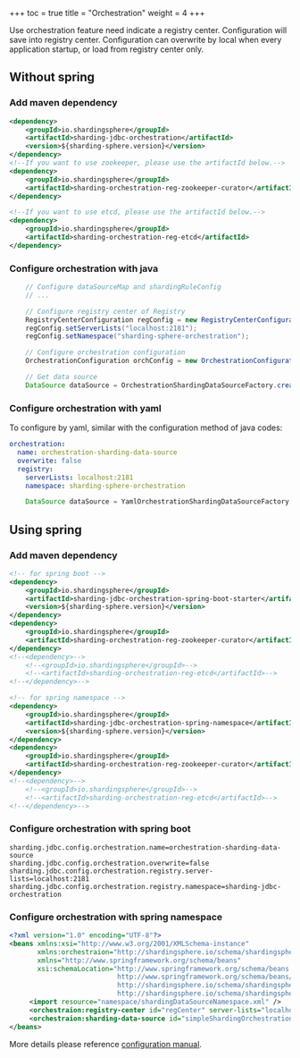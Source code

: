 +++
toc = true
title = "Orchestration"
weight = 4
+++

Use orchestration feature need indicate a registry center. Configuration will save into registry center. Configuration can overwrite by local when every application startup, or load from registry center only.

## Without spring

### Add maven dependency

```xml
<dependency>
    <groupId>io.shardingsphere</groupId>
    <artifactId>sharding-jdbc-orchestration</artifactId>
    <version>${sharding-sphere.version}</version>
</dependency>
<!--If you want to use zookeeper, please use the artifactId below.-->
<dependency>
    <groupId>io.shardingsphere</groupId>
    <artifactId>sharding-orchestration-reg-zookeeper-curator</artifactId>
</dependency>

<!--If you want to use etcd, please use the artifactId below.-->
<dependency>
    <groupId>io.shardingsphere</groupId>
    <artifactId>sharding-orchestration-reg-etcd</artifactId>
</dependency>
```

### Configure orchestration with java

```java
    // Configure dataSourceMap and shardingRuleConfig
    // ...

    // Configure registry center of Registry
    RegistryCenterConfiguration regConfig = new RegistryCenterConfiguration();
    regConfig.setServerLists("localhost:2181");
    regConfig.setNamespace("sharding-sphere-orchestration");

    // Configure orchestration configuration
    OrchestrationConfiguration orchConfig = new OrchestrationConfiguration("orchestration-sharding-data-source", regConfig, false);

    // Get data source
    DataSource dataSource = OrchestrationShardingDataSourceFactory.createDataSource(dataSourceMap, shardingRuleConfig, new ConcurrentHashMap(), new Properties(), orchConfig);
```

### Configure orchestration with yaml

To configure by yaml, similar with the configuration method of java codes:

```yaml
orchestration:
  name: orchestration-sharding-data-source
  overwrite: false
  registry:
    serverLists: localhost:2181
    namespace: sharding-sphere-orchestration
```

```java
    DataSource dataSource = YamlOrchestrationShardingDataSourceFactory.createDataSource(yamlFile);
```

## Using spring

### Add maven dependency

```xml
<!-- for spring boot -->
<dependency>
    <groupId>io.shardingsphere</groupId>
    <artifactId>sharding-jdbc-orchestration-spring-boot-starter</artifactId>
    <version>${sharding-sphere.version}</version>
</dependency>
<dependency>
    <groupId>io.shardingsphere</groupId>
    <artifactId>sharding-orchestration-reg-zookeeper-curator</artifactId>
</dependency>
<!--<dependency>-->
    <!--<groupId>io.shardingsphere</groupId>-->
    <!--<artifactId>sharding-orchestration-reg-etcd</artifactId>-->
<!--</dependency>-->

<!-- for spring namespace -->
<dependency>
    <groupId>io.shardingsphere</groupId>
    <artifactId>sharding-jdbc-orchestration-spring-namespace</artifactId>
    <version>${sharding-sphere.version}</version>
</dependency>
<dependency>
    <groupId>io.shardingsphere</groupId>
    <artifactId>sharding-orchestration-reg-zookeeper-curator</artifactId>
</dependency>
<!--<dependency>-->
    <!--<groupId>io.shardingsphere</groupId>-->
    <!--<artifactId>sharding-orchestration-reg-etcd</artifactId>-->
<!--</dependency>-->
```

### Configure orchestration with spring boot

```properties
sharding.jdbc.config.orchestration.name=orchestration-sharding-data-source
sharding.jdbc.config.orchestration.overwrite=false
sharding.jdbc.config.orchestration.registry.server-lists=localhost:2181
sharding.jdbc.config.orchestration.registry.namespace=sharding-jdbc-orchestration
```

### Configure orchestration with spring namespace

```xml
<?xml version="1.0" encoding="UTF-8"?>
<beans xmlns:xsi="http://www.w3.org/2001/XMLSchema-instance"
       xmlns:orchestraion="http://shardingsphere.io/schema/shardingsphere/orchestration"
       xmlns="http://www.springframework.org/schema/beans"
       xsi:schemaLocation="http://www.springframework.org/schema/beans
                           http://www.springframework.org/schema/beans/spring-beans.xsd
                           http://shardingsphere.io/schema/shardingsphere/orchestration
                           http://shardingsphere.io/schema/shardingsphere/orchestration/orchestration.xsd">
     <import resource="namespace/shardingDataSourceNamespace.xml" />
     <orchestraion:registry-center id="regCenter" server-lists="localhost:3181" namespace="orchestration-spring-namespace-test" operation-timeout-milliseconds="1000" max-retries="3" />
     <orchestraion:sharding-data-source id="simpleShardingOrchestration" data-source-ref="simpleShardingDataSource" registry-center-ref="regCenter" />
</beans>
```

More details please reference [configuration manual](/en/manual/sharding-jdbc/configuration/).
